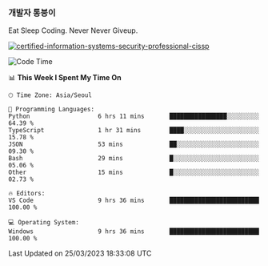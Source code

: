 ### 개발자 통붕이
Eat Sleep Coding.
Never Never Giveup.

[![certified-information-systems-security-professional-cissp](https://user-images.githubusercontent.com/44606727/157613689-acd84ec6-5f8f-4e79-89d9-a8d51f033634.png)](https://www.credly.com/badges/f394a010-85a0-450b-9136-8043af01d71c/public_url)

<!--START_SECTION:waka-->
![Code Time](http://img.shields.io/badge/Code%20Time-1%2C501%20hrs%2014%20mins-blue)

📊 **This Week I Spent My Time On** 

```text
🕑︎ Time Zone: Asia/Seoul

💬 Programming Languages: 
Python                   6 hrs 11 mins       ████████████████░░░░░░░░░   64.39 % 
TypeScript               1 hr 31 mins        ████░░░░░░░░░░░░░░░░░░░░░   15.78 % 
JSON                     53 mins             ██░░░░░░░░░░░░░░░░░░░░░░░   09.30 % 
Bash                     29 mins             █░░░░░░░░░░░░░░░░░░░░░░░░   05.06 % 
Other                    15 mins             █░░░░░░░░░░░░░░░░░░░░░░░░   02.73 % 

🔥 Editors: 
VS Code                  9 hrs 36 mins       █████████████████████████   100.00 % 

💻 Operating System: 
Windows                  9 hrs 36 mins       █████████████████████████   100.00 % 
```


 Last Updated on 25/03/2023 18:33:08 UTC
<!--END_SECTION:waka-->
